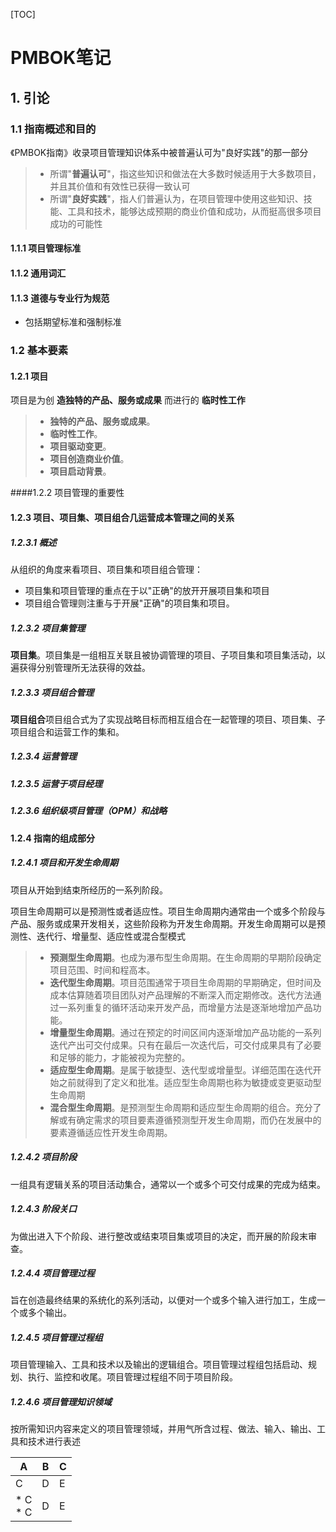 
[TOC]

# PMBOK笔记
## 1. 引论
### 1.1 指南概述和目的
《PMBOK指南》收录项目管理知识体系中被普遍认可为"良好实践"的那一部分
> * 所谓"**普遍认可**"，指这些知识和做法在大多数时候适用于大多数项目，并且其价值和有效性已获得一致认可
> * 所谓"**良好实践**"，指人们普遍认为，在项目管理中使用这些知识、技能、工具和技术，能够达成预期的商业价值和成功，从而挺高很多项目成功的可能性

#### 1.1.1 项目管理标准

#### 1.1.2 通用词汇

#### 1.1.3 道德与专业行为规范

* 包括期望标准和强制标准

### 1.2 基本要素

#### 1.2.1 项目
项目是为创 **造独特的产品、服务或成果** 而进行的 **临时性工作**
> * **独特的产品、服务或成果**。
> * **临时性工作**。
> * **项目驱动变更**。
> * **项目创造商业价值**。
> * **项目启动背景**。

####1.2.2 项目管理的重要性
#### 1.2.3 项目、项目集、项目组合几运营成本管理之间的关系
##### 1.2.3.1 概述

从组织的角度来看项目、项目集和项目组合管理：
* 项目集和项目管理的重点在于以"正确"的放开开展项目集和项目
* 项目组合管理则注重与于开展"正确"的项目集和项目。

##### 1.2.3.2 项目集管理
**项目集**。项目集是一组相互关联且被协调管理的项目、子项目集和项目集活动，以遍获得分别管理所无法获得的效益。

##### 1.2.3.3 项目组合管理
**项目组合**项目组合式为了实现战略目标而相互组合在一起管理的项目、项目集、子项目组合和运营工作的集和。

##### 1.2.3.4 运营管理
##### 1.2.3.5 运营于项目经理
##### 1.2.3.6 组织级项目管理（OPM）和战略

#### 1.2.4 指南的组成部分
##### 1.2.4.1 项目和开发生命周期
项目从开始到结束所经历的一系列阶段。

项目生命周期可以是预测性或者适应性。项目生命周期内通常由一个或多个阶段与产品、服务或成果开发相关，这些阶段称为开发生命周期。开发生命周期可以是预测性、迭代行、增量型、适应性或混合型模式
> * **预测型生命周期**。也成为瀑布型生命周期。在生命周期的早期阶段确定项目范围、时间和程高本。
> * **迭代型生命周期**。项目范围通常于项目生命周期的早期确定，但时间及成本估算随着项目团队对产品理解的不断深入而定期修改。迭代方法通过一系列重复的循环活动来开发产品，而增量方法是逐渐地增加产品功能。
> * **增量型生命周期**。通过在预定的时间区间内逐渐增加产品功能的一系列迭代产出可交付成果。只有在最后一次迭代后，可交付成果具有了必要和足够的能力，才能被视为完整的。
> * **适应型生命周期**。是属于敏捷型、迭代型或增量型。详细范围在迭代开始之前就得到了定义和批准。适应型生命周期也称为敏捷或变更驱动型生命周期
> * **混合型生命周期**。是预测型生命周期和适应型生命周期的组合。充分了解或有确定需求的项目要素遵循预测型开发生命周期，而仍在发展中的要素遵循适应性开发生命周期。

##### 1.2.4.2 项目阶段
一组具有逻辑关系的项目活动集合，通常以一个或多个可交付成果的完成为结束。
##### 1.2.4.3 阶段关口
为做出进入下个阶段、进行整改或结束项目集或项目的决定，而开展的阶段末审查。
##### 1.2.4.4 项目管理过程
旨在创造最终结果的系统化的系列活动，以便对一个或多个输入进行加工，生成一个或多个输出。
##### 1.2.4.5 项目管理过程组
项目管理输入、工具和技术以及输出的逻辑组合。项目管理过程组包括启动、规划、执行、监控和收尾。项目管理过程组不同于项目阶段。
##### 1.2.4.6 项目管理知识领域
按所需知识内容来定义的项目管理领域，并用气所含过程、做法、输入、输出、工具和技术进行表述


|A|B|C|
|---|---|---|
|C|D|E|
| * C <BR> * C|D|E|